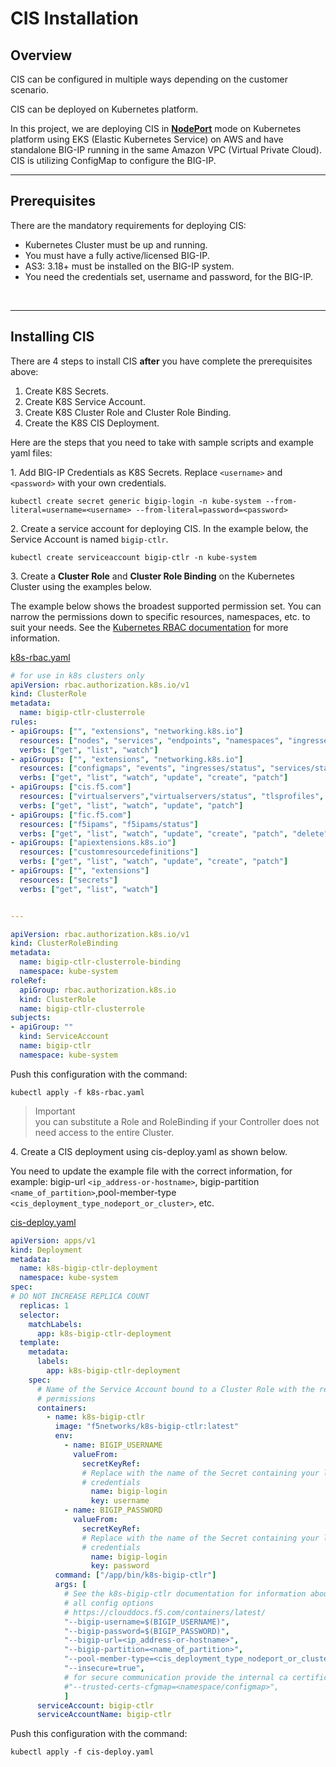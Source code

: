 # CIS Installation  
## Overview  
CIS can be configured in multiple ways depending on the customer scenario.  

CIS can be deployed on Kubernetes platform.  

In this project, we are deploying CIS in [**NodePort**](https://github.com/SalinaYu/EKS-and-F5-Intergration/blob/main/Overview%20of%20F5%20BIG-IP%20Container%20Ingress%20Services.md#nodeport) mode on Kubernetes platform using EKS (Elastic Kubernetes Service) on AWS and have standalone BIG-IP running in the same Amazon VPC (Virtual Private Cloud). CIS is utilizing ConfigMap to configure the BIG-IP.  

---

## Prerequisites  
There are the mandatory requirements for deploying CIS:
<br/>
- Kubernetes Cluster must be up and running.
- You must have a fully active/licensed BIG-IP.
- AS3: 3.18+ must be installed on the BIG-IP system.
- You need the credentials set, username and password, for the BIG-IP.
<br/>

---

## Installing CIS
There are 4 steps to install CIS **after** you have complete the prerequisites above:  
1. Create K8S Secrets.
2. Create K8S Service Account.
3. Create K8S Cluster Role and Cluster Role Binding.
4. Create the K8S CIS Deployment.

Here are the steps that you need to take with sample scripts and example yaml files:

1\. Add BIG-IP Credentials as K8S Secrets. Replace `<username>` and `<password>` with your own credentials. 
```
kubectl create secret generic bigip-login -n kube-system --from-literal=username=<username> --from-literal=password=<password>
```
2\. Create a service account for deploying CIS. In the example below, the Service Account is named `bigip-ctlr`.
```
kubectl create serviceaccount bigip-ctlr -n kube-system
```
3\. Create a **Cluster Role** and **Cluster Role Binding** on the Kubernetes Cluster using the examples below.

The example below shows the broadest supported permission set. You can narrow the permissions down to specific resources, namespaces, etc. to suit your needs. See the [Kubernetes RBAC documentation](https://kubernetes.io/docs/reference/access-authn-authz/rbac/) for more information.

[k8s-rbac.yaml](https://github.com/SalinaYu/EKS-and-F5-Intergration/blob/main/k8s-rbac.yaml)

```yaml
# for use in k8s clusters only
apiVersion: rbac.authorization.k8s.io/v1
kind: ClusterRole
metadata:
  name: bigip-ctlr-clusterrole
rules:
- apiGroups: ["", "extensions", "networking.k8s.io"]
  resources: ["nodes", "services", "endpoints", "namespaces", "ingresses", "pods", "ingressclasses"]
  verbs: ["get", "list", "watch"]
- apiGroups: ["", "extensions", "networking.k8s.io"]
  resources: ["configmaps", "events", "ingresses/status", "services/status"]
  verbs: ["get", "list", "watch", "update", "create", "patch"]
- apiGroups: ["cis.f5.com"]
  resources: ["virtualservers","virtualservers/status", "tlsprofiles", "transportservers", "ingresslinks", "externaldnss"]
  verbs: ["get", "list", "watch", "update", "patch"]
- apiGroups: ["fic.f5.com"]
  resources: ["f5ipams", "f5ipams/status"]
  verbs: ["get", "list", "watch", "update", "create", "patch", "delete"]
- apiGroups: ["apiextensions.k8s.io"]
  resources: ["customresourcedefinitions"]
  verbs: ["get", "list", "watch", "update", "create", "patch"]
- apiGroups: ["", "extensions"]
  resources: ["secrets"]
  verbs: ["get", "list", "watch"]


---

apiVersion: rbac.authorization.k8s.io/v1
kind: ClusterRoleBinding
metadata:
  name: bigip-ctlr-clusterrole-binding
  namespace: kube-system
roleRef:
  apiGroup: rbac.authorization.k8s.io
  kind: ClusterRole
  name: bigip-ctlr-clusterrole
subjects:
- apiGroup: ""
  kind: ServiceAccount
  name: bigip-ctlr
  namespace: kube-system
```
Push this configuration with the command:
```
kubectl apply -f k8s-rbac.yaml
```
> Important  
you can substitute a Role and RoleBinding if your Controller does not need access to the entire Cluster.

4\. Create a CIS deployment using cis-deploy.yaml as shown below. 

You need to update the example file with the correct information, for example: bigip-url `<ip_address-or-hostname>`, bigip-partition `<name_of_partition>`,pool-member-type `<cis_deployment_type_nodeport_or_cluster>`, etc.

[cis-deploy.yaml](https://github.com/SalinaYu/EKS-and-F5-Intergration/blob/main/cis-deploy.yaml)

```yaml
apiVersion: apps/v1
kind: Deployment
metadata:
  name: k8s-bigip-ctlr-deployment
  namespace: kube-system
spec:
# DO NOT INCREASE REPLICA COUNT
  replicas: 1
  selector:
    matchLabels:
      app: k8s-bigip-ctlr-deployment
  template:
    metadata:
      labels:
        app: k8s-bigip-ctlr-deployment
    spec:
      # Name of the Service Account bound to a Cluster Role with the required
      # permissions
      containers:
        - name: k8s-bigip-ctlr
          image: "f5networks/k8s-bigip-ctlr:latest"
          env:
            - name: BIGIP_USERNAME
              valueFrom:
                secretKeyRef:
                # Replace with the name of the Secret containing your login
                # credentials
                  name: bigip-login
                  key: username
            - name: BIGIP_PASSWORD
              valueFrom:
                secretKeyRef:
                # Replace with the name of the Secret containing your login
                # credentials
                  name: bigip-login
                  key: password
          command: ["/app/bin/k8s-bigip-ctlr"]
          args: [
            # See the k8s-bigip-ctlr documentation for information about
            # all config options
            # https://clouddocs.f5.com/containers/latest/
            "--bigip-username=$(BIGIP_USERNAME)",
            "--bigip-password=$(BIGIP_PASSWORD)",
            "--bigip-url=<ip_address-or-hostname>",
            "--bigip-partition=<name_of_partition>",
            "--pool-member-type=<cis_deployment_type_nodeport_or_cluster>",
            "--insecure=true",
            # for secure communication provide the internal ca certificates using config-map with below option and remove insecure parameter
            #"--trusted-certs-cfgmap=<namespace/configmap>",
            ]
      serviceAccount: bigip-ctlr
      serviceAccountName: bigip-ctlr
```
Push this configuration with the command:
```
kubectl apply -f cis-deploy.yaml
```

